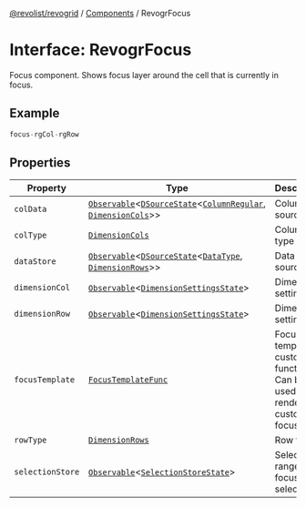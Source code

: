 [@revolist/revogrid](README.md) / [Components](Namespace.Components.md) / RevogrFocus

# Interface: RevogrFocus

Focus component. Shows focus layer around the cell that is currently in focus.

## Example

```ts
focus-rgCol-rgRow
```

## Properties

| Property | Type | Description | Defined in |
| ------ | ------ | ------ | ------ |
| `colData` | [`Observable`](TypeAlias.Observable.md)\<[`DSourceState`](TypeAlias.DSourceState.md)\<[`ColumnRegular`](Interface.ColumnRegular.md), [`DimensionCols`](TypeAlias.DimensionCols.md)\>\> | Column source | [src/components.d.ts:410](https://github.com/revolist/revogrid/blob/179ef4790c9da8e1216f1005cb3571a276adbd08/src/components.d.ts#L410) |
| `colType` | [`DimensionCols`](TypeAlias.DimensionCols.md) | Column type | [src/components.d.ts:414](https://github.com/revolist/revogrid/blob/179ef4790c9da8e1216f1005cb3571a276adbd08/src/components.d.ts#L414) |
| `dataStore` | [`Observable`](TypeAlias.Observable.md)\<[`DSourceState`](TypeAlias.DSourceState.md)\<[`DataType`](TypeAlias.DataType.md), [`DimensionRows`](TypeAlias.DimensionRows.md)\>\> | Data rows source | [src/components.d.ts:418](https://github.com/revolist/revogrid/blob/179ef4790c9da8e1216f1005cb3571a276adbd08/src/components.d.ts#L418) |
| `dimensionCol` | [`Observable`](TypeAlias.Observable.md)\<[`DimensionSettingsState`](Interface.DimensionSettingsState.md)\> | Dimension settings X | [src/components.d.ts:422](https://github.com/revolist/revogrid/blob/179ef4790c9da8e1216f1005cb3571a276adbd08/src/components.d.ts#L422) |
| `dimensionRow` | [`Observable`](TypeAlias.Observable.md)\<[`DimensionSettingsState`](Interface.DimensionSettingsState.md)\> | Dimension settings Y | [src/components.d.ts:426](https://github.com/revolist/revogrid/blob/179ef4790c9da8e1216f1005cb3571a276adbd08/src/components.d.ts#L426) |
| `focusTemplate` | [`FocusTemplateFunc`](TypeAlias.FocusTemplateFunc.md) | Focus template custom function. Can be used to render custom focus layer. | [src/components.d.ts:430](https://github.com/revolist/revogrid/blob/179ef4790c9da8e1216f1005cb3571a276adbd08/src/components.d.ts#L430) |
| `rowType` | [`DimensionRows`](TypeAlias.DimensionRows.md) | Row type | [src/components.d.ts:434](https://github.com/revolist/revogrid/blob/179ef4790c9da8e1216f1005cb3571a276adbd08/src/components.d.ts#L434) |
| `selectionStore` | [`Observable`](TypeAlias.Observable.md)\<[`SelectionStoreState`](TypeAlias.SelectionStoreState.md)\> | Selection, range, focus for selection | [src/components.d.ts:438](https://github.com/revolist/revogrid/blob/179ef4790c9da8e1216f1005cb3571a276adbd08/src/components.d.ts#L438) |
